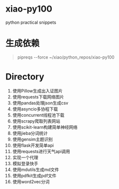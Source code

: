 # xiao-py100
python practical snippets

# 生成依赖
> pipreqs --force ~/xiao/python_repos/xiao-py100

# Directory
1. 使用Pillow生成出入证图片
1. 使用requests下载网络图片
1. 使用pandas处理json生成csv
1. 使用asyncio多协程下载
1. 使用concurrent线程池下载
1. 使用scrapy爬取列表网站
1. 使用scikit-learn构建简单神经网络
1. 使用jieba分词统计
1. 使用gensim主题识别
1. 使用flask开发简单api
1. 使用requests进行天气api调用
1. 实现一个代理
1. 模拟登录快手
1. 使用mdutils生成md文件
1. 使用pdfkit生成pdf文件
1. 使用word2vec分词

